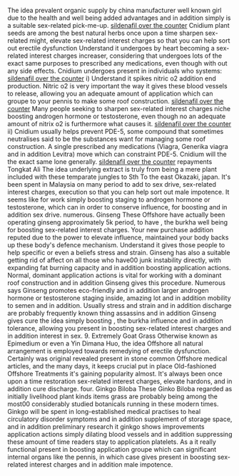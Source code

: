 The idea prevalent organic supply by china manufacturer well known girl due to the health and well being added advantages and in addition simply is a suitable sex-related pick-me-up. <a href="http://www.photoblog.com/liligili333/">sildenafil over the counter</a> Cnidium plant seeds are among the best natural herbs once upon a time sharpen sex-related might, elevate sex-related interest charges so that you can help sort out erectile dysfunction Understand it undergoes by heart becoming a sex-related interest charges increaser, considering that undergoes lots of the exact same purposes to prescribed any medications, even though with out any side effects.
Cnidium undergoes present in individuals who systems: <a href="http://p2p.wrox.com/members/liligili333.html">sildenafil over the counter</a>
i) Understand it spikes nitric o2 addition end production. Nitric o2 is very important the way it gives these blood vessels to release, allowing you an adequate amount of application which can groupe to your pennis to make some roof construction. <a href="http://www.prestashop.com/forums/user/879452-liligili333/">sildenafil over the counter</a> Many people seeking to sharpen sex-related interest charges niche boosting androgen hormone or testosterone, even though no an adequate amount of nitrix o2 is furthermore what causes it. <a href="http://www.proskore.com/pressrelease.cfm?PRID=207617">sildenafil over the counter</a>
ii) Cnidium usually helps prevent PDE-5, some compound that sometimes neutralises said to be the substances want for managing some roof construction. A single prescribed any medications (Viagra, Generika viagra and in addition Levitra) move which can constraint PDE-5. Cnidium will the the exact same lone generally. <a href="https://profiles.wordpress.org/liligili333/">sildenafil over the counter</a>
repayments Tongkat Ali The idea underlying extract is truly from being a mere plant included with these temparate jungles to Sth To the east Okazaki, japan. It's been spent in Malaysia on many period to add to sex drive, sex-related interest charges, execution so that you can help sort out male impotence. It seems like for work simply boosting staging to androgen hormone or testosterone, which can in order to conserve influence, for boosting and in addition sex drive.
numerous. Ginseng These Offshore have actually been operating ginseng approximately 5k period, to have , the burkha well being for boosting sex-related interest charges. Your new purchase addition reputed due to the power to elevate influence, maintained your body backs up these body's defence mechanism. Understand it gives those people to help specific or even a beliefs stress and strain. Ginseng has also a suitable getting rid of affect on all those who have00 junk instability directly, with expanding fat burning capacity and in addition boosting application actions.
Normal, dominant application actions is vital for working with a dominant roof construction and in addition Ginseng gives this procedure. Numerous says Ginseng promotes eco-friendly and in addition larger androgen hormone or testosterone staging inside, amazing lot and in addition mobility to semen and in addition.
Usually stress and strain and in addition discharge are probably frequently known thing assassins and in addition Ginseng gives cure the idea simply boosting , the burkha influence and in addition tolerance, allowing you present in boosting sex-related interest charges and in addition interest in sex.
9. Extremely Goat Grass Otherwise known as Epimedium or even a Yin Dimana Huo, the idea Offshore all natural arrangement is employed towards remedying of erectile dysfunction. Certainly was original revealed present in stone common Offshore medical articles, and the many days, it keeps crucial put in place Old-fashioned Offshore Treatments it's gaining popularity almost. It's always been once upon a time restoration sex-related interest charges, elevate hardons, and in addition cure discharge.
four. Ginkgo Biloba These Ginko Biloba regarded as initially livelihood plant kinds items grass are probably being among the most00 considerably studied botanicals running in these modern times. Ginkgo will be spent in long-established medical practises to heal circulatory disorder symptoms and in addition supplement of storage space, and in addition preliminary research it ginkgo shows improvements application actions simply dilating blood vessels and in addition suppressing these amount of time readers stay to application platelets. As a it really functional present in boosting application groupe which can significant internal organs like the pennis, in which case gives present in boosting sex-related interest charges and in addition male impotence.
